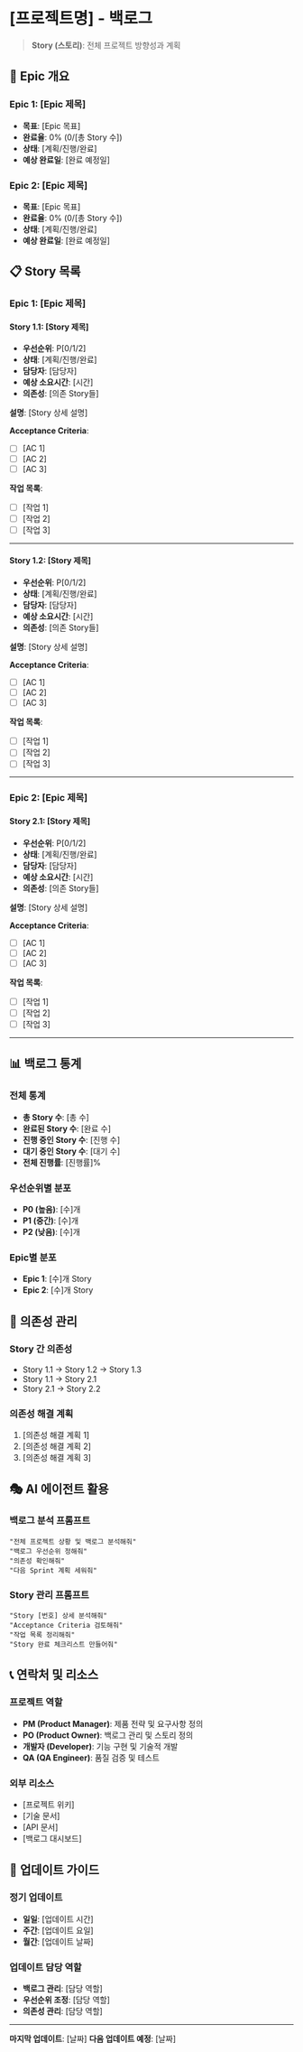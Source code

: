 # [프로젝트명] - 백로그

> **Story (스토리)**: 전체 프로젝트 방향성과 계획

## 🎯 Epic 개요

### Epic 1: [Epic 제목]

- **목표**: [Epic 목표]
- **완료율**: 0% (0/[총 Story 수])
- **상태**: [계획/진행/완료]
- **예상 완료일**: [완료 예정일]

### Epic 2: [Epic 제목]

- **목표**: [Epic 목표]
- **완료율**: 0% (0/[총 Story 수])
- **상태**: [계획/진행/완료]
- **예상 완료일**: [완료 예정일]

## 📋 Story 목록

### Epic 1: [Epic 제목]

#### Story 1.1: [Story 제목]

- **우선순위**: P[0/1/2]
- **상태**: [계획/진행/완료]
- **담당자**: [담당자]
- **예상 소요시간**: [시간]
- **의존성**: [의존 Story들]

**설명**: [Story 상세 설명]

**Acceptance Criteria**:

- [ ] [AC 1]
- [ ] [AC 2]
- [ ] [AC 3]

**작업 목록**:

- [ ] [작업 1]
- [ ] [작업 2]
- [ ] [작업 3]

---

#### Story 1.2: [Story 제목]

- **우선순위**: P[0/1/2]
- **상태**: [계획/진행/완료]
- **담당자**: [담당자]
- **예상 소요시간**: [시간]
- **의존성**: [의존 Story들]

**설명**: [Story 상세 설명]

**Acceptance Criteria**:

- [ ] [AC 1]
- [ ] [AC 2]
- [ ] [AC 3]

**작업 목록**:

- [ ] [작업 1]
- [ ] [작업 2]
- [ ] [작업 3]

---

### Epic 2: [Epic 제목]

#### Story 2.1: [Story 제목]

- **우선순위**: P[0/1/2]
- **상태**: [계획/진행/완료]
- **담당자**: [담당자]
- **예상 소요시간**: [시간]
- **의존성**: [의존 Story들]

**설명**: [Story 상세 설명]

**Acceptance Criteria**:

- [ ] [AC 1]
- [ ] [AC 2]
- [ ] [AC 3]

**작업 목록**:

- [ ] [작업 1]
- [ ] [작업 2]
- [ ] [작업 3]

---

## 📊 백로그 통계

### 전체 통계

- **총 Story 수**: [총 수]
- **완료된 Story 수**: [완료 수]
- **진행 중인 Story 수**: [진행 수]
- **대기 중인 Story 수**: [대기 수]
- **전체 진행률**: [진행률]%

### 우선순위별 분포

- **P0 (높음)**: [수]개
- **P1 (중간)**: [수]개
- **P2 (낮음)**: [수]개

### Epic별 분포

- **Epic 1**: [수]개 Story
- **Epic 2**: [수]개 Story

## 🔄 의존성 관리

### Story 간 의존성

- Story 1.1 → Story 1.2 → Story 1.3
- Story 1.1 → Story 2.1
- Story 2.1 → Story 2.2

### 의존성 해결 계획

1. [의존성 해결 계획 1]
2. [의존성 해결 계획 2]
3. [의존성 해결 계획 3]

## 🎭 AI 에이전트 활용

### 백로그 분석 프롬프트

```
"전체 프로젝트 상황 및 백로그 분석해줘"
"백로그 우선순위 정해줘"
"의존성 확인해줘"
"다음 Sprint 계획 세워줘"
```

### Story 관리 프롬프트

```
"Story [번호] 상세 분석해줘"
"Acceptance Criteria 검토해줘"
"작업 목록 정리해줘"
"Story 완료 체크리스트 만들어줘"
```

## 📞 연락처 및 리소스

### 프로젝트 역할

- **PM (Product Manager)**: 제품 전략 및 요구사항 정의
- **PO (Product Owner)**: 백로그 관리 및 스토리 정의
- **개발자 (Developer)**: 기능 구현 및 기술적 개발
- **QA (QA Engineer)**: 품질 검증 및 테스트

### 외부 리소스

- [프로젝트 위키]
- [기술 문서]
- [API 문서]
- [백로그 대시보드]

## 🔄 업데이트 가이드

### 정기 업데이트

- **일일**: [업데이트 시간]
- **주간**: [업데이트 요일]
- **월간**: [업데이트 날짜]

### 업데이트 담당 역할

- **백로그 관리**: [담당 역할]
- **우선순위 조정**: [담당 역할]
- **의존성 관리**: [담당 역할]

---

**마지막 업데이트**: [날짜]
**다음 업데이트 예정**: [날짜]
